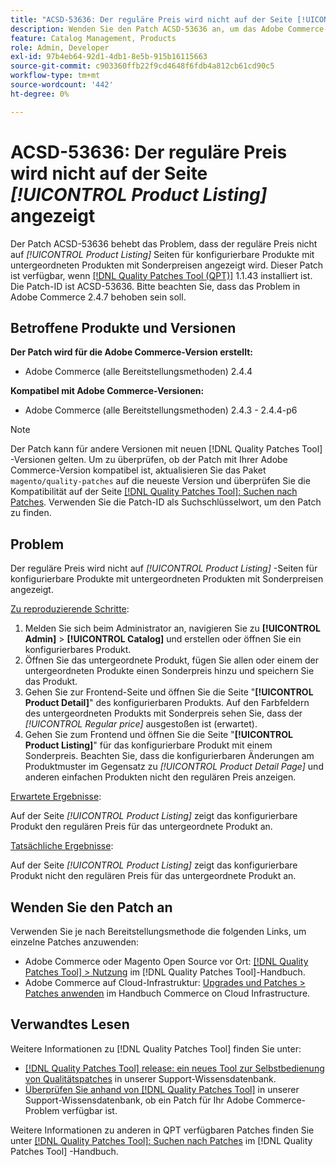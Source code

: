 ```yaml
---
title: "ACSD-53636: Der reguläre Preis wird nicht auf der Seite [!UICONTROL Product Listing] angezeigt."
description: Wenden Sie den Patch ACSD-53636 an, um das Adobe Commerce-Problem zu beheben, bei dem der reguläre Preis auf *[!UICONTROL Product Listing]*-Seiten für konfigurierbare Produkte mit untergeordneten Produkten mit Sonderpreisen nicht angezeigt wird.
feature: Catalog Management, Products
role: Admin, Developer
exl-id: 97b4eb64-92d1-4db1-8e5b-915b16115663
source-git-commit: c903360ffb22f9cd4648f6fdb4a812cb61cd90c5
workflow-type: tm+mt
source-wordcount: '442'
ht-degree: 0%

---
```


# ACSD-53636: Der reguläre Preis wird nicht auf der Seite *[!UICONTROL Product Listing]* angezeigt

Der Patch ACSD-53636 behebt das Problem, dass der reguläre Preis nicht auf *[!UICONTROL Product Listing]* Seiten für konfigurierbare Produkte mit untergeordneten Produkten mit Sonderpreisen angezeigt wird. Dieser Patch ist verfügbar, wenn [[!DNL Quality Patches Tool (QPT)]](/help/announcements/adobe-commerce-announcements/magento-quality-patches-released-new-tool-to-self-serve-quality-patches.md) 1.1.43 installiert ist. Die Patch-ID ist ACSD-53636. Bitte beachten Sie, dass das Problem in Adobe Commerce 2.4.7 behoben sein soll.

## Betroffene Produkte und Versionen

**Der Patch wird für die Adobe Commerce-Version erstellt:**

* Adobe Commerce (alle Bereitstellungsmethoden) 2.4.4

**Kompatibel mit Adobe Commerce-Versionen:**

* Adobe Commerce (alle Bereitstellungsmethoden) 2.4.3 - 2.4.4-p6

>[!NOTE]
>
>Der Patch kann für andere Versionen mit neuen [!DNL Quality Patches Tool] -Versionen gelten. Um zu überprüfen, ob der Patch mit Ihrer Adobe Commerce-Version kompatibel ist, aktualisieren Sie das Paket `magento/quality-patches` auf die neueste Version und überprüfen Sie die Kompatibilität auf der Seite [[!DNL Quality Patches Tool]: Suchen nach Patches](https://experienceleague.adobe.com/tools/commerce-quality-patches/index.html). Verwenden Sie die Patch-ID als Suchschlüsselwort, um den Patch zu finden.

## Problem

Der reguläre Preis wird nicht auf *[!UICONTROL Product Listing]* -Seiten für konfigurierbare Produkte mit untergeordneten Produkten mit Sonderpreisen angezeigt.

<u>Zu reproduzierende Schritte</u>:

1. Melden Sie sich beim Administrator an, navigieren Sie zu **[!UICONTROL Admin]** > **[!UICONTROL Catalog]** und erstellen oder öffnen Sie ein konfigurierbares Produkt.
2. Öffnen Sie das untergeordnete Produkt, fügen Sie allen oder einem der untergeordneten Produkte einen Sonderpreis hinzu und speichern Sie das Produkt.
3. Gehen Sie zur Frontend-Seite und öffnen Sie die Seite &quot;**[!UICONTROL Product Detail]**&quot; des konfigurierbaren Produkts. Auf den Farbfeldern des untergeordneten Produkts mit Sonderpreis sehen Sie, dass der *[!UICONTROL Regular price]* ausgestoßen ist (erwartet).
4. Gehen Sie zum Frontend und öffnen Sie die Seite &quot;**[!UICONTROL Product Listing]**&quot; für das konfigurierbare Produkt mit einem Sonderpreis. Beachten Sie, dass die konfigurierbaren Änderungen am Produktmuster im Gegensatz zu *[!UICONTROL Product Detail Page]* und anderen einfachen Produkten nicht den regulären Preis anzeigen.

<u>Erwartete Ergebnisse</u>:

Auf der Seite *[!UICONTROL Product Listing]* zeigt das konfigurierbare Produkt den regulären Preis für das untergeordnete Produkt an.

<u>Tatsächliche Ergebnisse</u>:

Auf der Seite *[!UICONTROL Product Listing]* zeigt das konfigurierbare Produkt nicht den regulären Preis für das untergeordnete Produkt an.

## Wenden Sie den Patch an

Verwenden Sie je nach Bereitstellungsmethode die folgenden Links, um einzelne Patches anzuwenden:

* Adobe Commerce oder Magento Open Source vor Ort: [[!DNL Quality Patches Tool] > Nutzung](https://experienceleague.adobe.com/docs/commerce-operations/tools/quality-patches-tool/usage.html) im [!DNL Quality Patches Tool]-Handbuch.
* Adobe Commerce auf Cloud-Infrastruktur: [Upgrades und Patches > Patches anwenden](https://experienceleague.adobe.com/docs/commerce-cloud-service/user-guide/develop/upgrade/apply-patches.html) im Handbuch Commerce on Cloud Infrastructure.

## Verwandtes Lesen

Weitere Informationen zu [!DNL Quality Patches Tool] finden Sie unter:

* [[!DNL Quality Patches Tool] release: ein neues Tool zur Selbstbedienung von Qualitätspatches](/help/announcements/adobe-commerce-announcements/magento-quality-patches-released-new-tool-to-self-serve-quality-patches.md) in unserer Support-Wissensdatenbank.
* [Überprüfen Sie anhand von  [!DNL Quality Patches Tool]](/help/support-tools/patches-available-in-qpt-tool/check-patch-for-magento-issue-with-magento-quality-patches.md) in unserer Support-Wissensdatenbank, ob ein Patch für Ihr Adobe Commerce-Problem verfügbar ist.

Weitere Informationen zu anderen in QPT verfügbaren Patches finden Sie unter [[!DNL Quality Patches Tool]: Suchen nach Patches](https://experienceleague.adobe.com/tools/commerce-quality-patches/index.html) im [!DNL Quality Patches Tool] -Handbuch.
